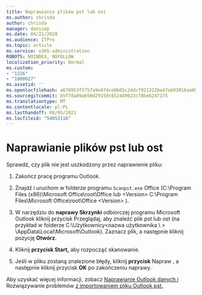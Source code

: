 ```yaml
---
title: Naprawianie plików pst lub ost
ms.author: chrisda
author: chrisda
manager: dansimp
ms.date: 04/21/2020
ms.audience: ITPro
ms.topic: article
ms.service: o365-administration
ROBOTS: NOINDEX, NOFOLLOW
localization_priority: Normal
ms.custom:
- "1226"
- "1800027"
ms.assetid: ''
ms.openlocfilehash: a676953f5757a9e474ce0b65c2ddcf921322ba47ab93016aa05f23c8a70d8d24
ms.sourcegitcommit: b5f7da89a650d2915dc652449623c78be6247175
ms.translationtype: MT
ms.contentlocale: pl-PL
ms.lasthandoff: 08/05/2021
ms.locfileid: "54053116"
---
```

# <a name="repair-pst-or-ost-files"></a>Naprawianie plików pst lub ost

Sprawdź, czy plik nie jest uszkodzony przez naprawienie pliku:

1. Zakończ pracę programu Outlook.

2. Znajdź i uruchom w folderze programu `Scanpst.exe` Office (C:\Program Files (x86)\Microsoft Office\root\Office lub \<Version\> C:\Program Files\Microsoft Office\root\Office \<Version\> ).

3. W narzędziu do **naprawy Skrzynki** odbiorczej programu Microsoft Outlook kliknij przycisk Przeglądaj, aby znaleźć plik pst lub ost (na przykład w folderze C:\Użytkownicy<nazwa użytkownika  \\ \> \AppData\Local\Microsoft\Outlook). Zaznacz plik, a następnie kliknij pozycję **Otwórz**.

4. Kliknij **przycisk Start,** aby rozpocząć skanowanie.

5. Jeśli w pliku zostaną znalezione błędy, kliknij **przycisk** Napraw , a następnie kliknij przycisk **OK** po zakończeniu naprawy.

Aby uzyskać więcej informacji, zobacz [Naprawianie Outlook danych i](https://support.office.com/article/25663bc3-11ec-4412-86c4-60458afc5253) Rozwiązywanie problemów [z importowaniem pliku Outlook pst.](https://support.office.com/article/2d2e50dc-5c36-4ab2-ab50-f1be733b3d6e)
